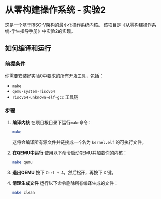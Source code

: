 # 从零构建操作系统 - 实验2

这是一个基于RISC-V架构的最小化操作系统内核。
该项目是《从零构建操作系统-学⽣指导⼿册》中实验2的实现。



## 如何编译和运行

### 前提条件

你需要安装好实验0中要求的所有开发工具，包括：
- `make`
- `qemu-system-riscv64`
- `riscv64-unknown-elf-gcc` 工具链

### 步骤

1.  **编译内核**
    在项目根目录下运行`make`命令：
    ```bash
    make
    ```
    这将会编译所有源文件并链接成一个名为 `kernel.elf` 的可执行文件。

2.  **在QEMU中运行**
    使用以下命令启动QEMU并加载你的内核：
    ```bash
    make qemu
    ```

3.  **退出QEMU**
    按下 `Ctrl + A`，然后松开，再按下 `X` 键。

4.  **清理生成文件**
    运行以下命令删除所有编译生成的文件：
    ```bash
    make clean
    ```